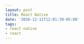```yaml
---
layout: post
title: React Native
date: '2016-12-11T12:01:39-05:00'
tags:
- react native
- react
---
```

